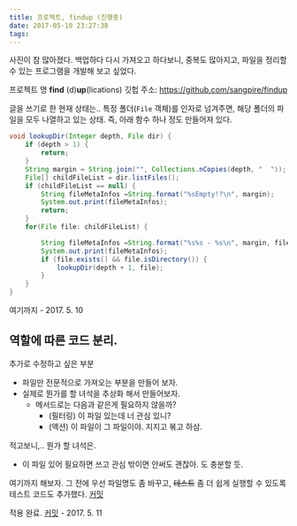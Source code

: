 ```yaml
---
title: 프로젝트, findup (진행중)
date: 2017-05-10 23:27:38
tags:
---
```


사진이 참 많아졌다. 백업하다 다시 가져오고 하다보니, 중복도 많아지고, 파일을 정리할 수 있는 프로그램을 개발해 보고 싶었다.

프로젝트 명 **find** (d)**up**(lications)
깃헙 주소: https://github.com/sangpire/findup

글을 쓰기로 한 현재 상태는..
특정 폴더(`File` 객체)를 인자로 넘겨주면, 해당 폴더의 파일을 모두 나열하고 있는 상태. 즉, 아래 함수 하나 정도 만들어져 있다.

```java
void lookupDir(Integer depth, File dir) {
    if (depth > 1) {
        return;
    }
    String margin = String.join("", Collections.nCopies(depth, "  "));
    File[] childFileList = dir.listFiles();
    if (childFileList == null) {
        String fileMetaInfos =String.format("%sEmpty!?\n", margin);
        System.out.print(fileMetaInfos);
        return;
    }
    for(File file: childFileList) {

        String fileMetaInfos =String.format("%s%s - %s\n", margin, file.isDirectory() ? "d" : "-" ,  file.getAbsolutePath());
        System.out.print(fileMetaInfos);
        if (file.exists() && file.isDirectory()) {
            lookupDir(depth + 1, file);
        }
    }
}
```

여기까지 - 2017. 5. 10

## 역할에 따른 코드 분리.

추가로 수정하고 싶은 부분
- 파일만 전문적으로 가져오는 부분을 만들어 보자.
- 실제로 뭔가를 할 녀석을 추상화 해서 만들어보자.
  - 메서드로는 다음과 같은게 필요하지 않을까?
    - (필터링) 이 파일 있는데 너 관심 있니?
    - (액션) 이 파일이 그 파일이야. 지지고 볶고 하삼.

적고보니,.. 뭔가 할 녀석은.
  - 이 파일 있어 필요하면 쓰고 관심 밖이면 안써도 괜찮아. 도 충분할 듯.

여기까지 해보자.
그 전에 우선 파일명도 좀 바꾸고, ~~테스트~~ 좀 더 쉽게 실행할 수 있도록 테스트 코드도 추가했다. [커밋](https://github.com/sangpire/findup/commit/7c55b3d4a1f77c708a8318bb3b329f4d742d425f)

적용 완료. [커밋](https://github.com/sangpire/findup/commit/8fc77f40186d3a9678e08dd2c6312408380b0c8e) - 2017. 5. 11
